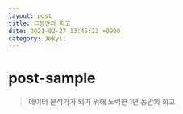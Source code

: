 ```yaml
---
layout: post
title: 그동안의 회고
date: 2021-02-27 13:45:23 +0900
category: Jekyll
---
```

# post-sample
> 데이터 분석가가 되기 위해 노력한 1년 동안의 회고

